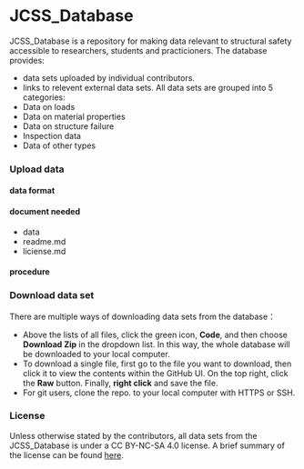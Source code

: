 # JCSS_Database

JCSS_Database is a repository for making data relevant to structural safety accessible to researchers, students and practicioners. 
The database provides: 
- data sets uploaded by individual contributors. 
- links to relevent external data sets. 
All data sets are grouped into 5 categories:
- Data on loads
- Data on material properties
- Data on structure failure 
- Inspection data
- Data of other types
 
### Upload data

#### data format 
#### document needed
- data 
- readme.md
- liciense.md
#### procedure

### Download data set
There are multiple ways of downloading data sets from the database：
- Above the lists of all files, click the green icon, **Code**, and then choose **Download Zip** in the dropdown list. In this way, the whole database will be downloaded to your local computer.      
- To download a single file, first go to the file you want to download, then click it to view the contents within the GitHub UI. On the top right, click the **Raw** button. Finally, **right click** and save the file.
- For git users, clone the repo. to your local computer with HTTPS or SSH.

### License
Unless otherwise stated by the contributors, all data sets from the JCSS_Database is under a CC BY-NC-SA 4.0 license. A brief summary of the license can be found [here](https://creativecommons.org/licenses/by/4.0/).


